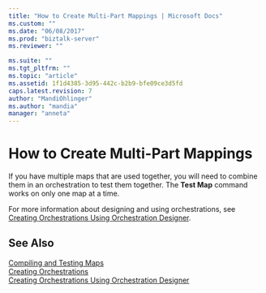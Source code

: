 ```yaml
---
title: "How to Create Multi-Part Mappings | Microsoft Docs"
ms.custom: ""
ms.date: "06/08/2017"
ms.prod: "biztalk-server"
ms.reviewer: ""

ms.suite: ""
ms.tgt_pltfrm: ""
ms.topic: "article"
ms.assetid: 1f1d4385-3d95-442c-b2b9-bfe09ce3d5fd
caps.latest.revision: 7
author: "MandiOhlinger"
ms.author: "mandia"
manager: "anneta"
---
```

# How to Create Multi-Part Mappings
If you have multiple maps that are used together, you will need to combine them in an orchestration to test them together. The **Test Map** command works on only one map at a time.  
  
 For more information about designing and using orchestrations, see [Creating Orchestrations Using Orchestration Designer](../core/creating-orchestrations-using-orchestration-designer.md).  
  
## See Also  
 [Compiling and Testing Maps](../core/compiling-and-testing-maps.md)   
 [Creating Orchestrations](../core/creating-orchestrations.md)   
 [Creating Orchestrations Using Orchestration Designer](../core/creating-orchestrations-using-orchestration-designer.md)